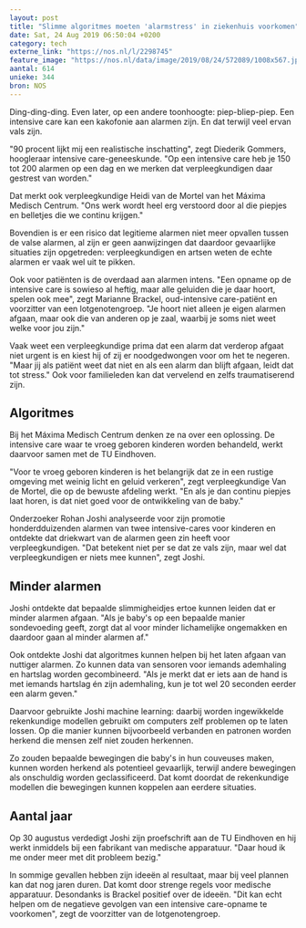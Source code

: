 ```yaml
---
layout: post
title: "Slimme algoritmes moeten 'alarmstress' in ziekenhuis voorkomen"
date: Sat, 24 Aug 2019 06:50:04 +0200
category: tech
externe_link: "https://nos.nl/l/2298745"
feature_image: "https://nos.nl/data/image/2019/08/24/572089/1008x567.jpg"
aantal: 614
unieke: 344
bron: NOS
---
```


<p>Ding-ding-ding. Even later, op een andere toonhoogte: piep-bliep-piep. Een intensive care kan een kakofonie aan alarmen zijn. En dat terwijl veel ervan vals zijn.</p>
<p>"90 procent lijkt mij een realistische inschatting", zegt Diederik Gommers, hoogleraar intensive care-geneeskunde. "Op een intensive care heb je 150 tot 200 alarmen op een dag en we merken dat verpleegkundigen daar gestrest van worden."</p>
<p>Dat merkt ook verpleegkundige Heidi van de Mortel van het Máxima Medisch Centrum. "Ons werk wordt heel erg verstoord door al die piepjes en belletjes die we continu krijgen."</p>
<p>Bovendien is er een risico dat legitieme alarmen niet meer opvallen tussen de valse alarmen, al zijn er geen aanwijzingen dat daardoor gevaarlijke situaties zijn opgetreden: verpleegkundigen en artsen weten de echte alarmen er vaak wel uit te pikken.</p>
<p>Ook voor patiënten is de overdaad aan alarmen intens. "Een opname op de intensive care is sowieso al heftig, maar alle geluiden die je daar hoort, spelen ook mee", zegt Marianne Brackel, oud-intensive care-patiënt en voorzitter van een lotgenotengroep. "Je hoort niet alleen je eigen alarmen afgaan, maar ook die van anderen op je zaal, waarbij je soms niet weet welke voor jou zijn."</p>
<p>Vaak weet een verpleegkundige prima dat een alarm dat verderop afgaat niet urgent is en kiest hij of zij er noodgedwongen voor om het te negeren. "Maar jij als patiënt weet dat niet en als een alarm dan blijft afgaan, leidt dat tot stress." Ook voor familieleden kan dat vervelend en zelfs traumatiserend zijn.</p>
<h2>Algoritmes</h2>
<p>Bij het Máxima Medisch Centrum denken ze na over een oplossing. De intensive care waar te vroeg geboren kinderen worden behandeld, werkt daarvoor samen met de TU Eindhoven.</p>
<p>"Voor te vroeg geboren kinderen is het belangrijk dat ze in een rustige omgeving met weinig licht en geluid verkeren", zegt verpleegkundige Van de Mortel, die op de bewuste afdeling werkt. "En als je dan continu piepjes laat horen, is dat niet goed voor de ontwikkeling van de baby."</p>
<p>Onderzoeker Rohan Joshi analyseerde voor zijn promotie honderdduizenden alarmen van twee intensive-cares voor kinderen en ontdekte dat driekwart van de alarmen geen zin heeft voor verpleegkundigen. "Dat betekent niet per se dat ze vals zijn, maar wel dat verpleegkundigen er niets mee kunnen", zegt Joshi.</p>
<h2>Minder alarmen</h2>
<p>Joshi ontdekte dat bepaalde slimmigheidjes ertoe kunnen leiden dat er minder alarmen afgaan. "Als je baby's op een bepaalde manier sondevoeding geeft, zorgt dat al voor minder lichamelijke ongemakken en daardoor gaan al minder alarmen af."</p>
<p>Ook ontdekte Joshi dat algoritmes kunnen helpen bij het laten afgaan van nuttiger alarmen. Zo kunnen data van sensoren voor iemands ademhaling en hartslag worden gecombineerd. "Als je merkt dat er iets aan de hand is met iemands hartslag én zijn ademhaling, kun je tot wel 20 seconden eerder een alarm geven."</p>
<p>Daarvoor gebruikte Joshi machine learning: daarbij worden ingewikkelde rekenkundige modellen gebruikt om computers zelf problemen op te laten lossen. Op die manier kunnen bijvoorbeeld verbanden en patronen worden herkend die mensen zelf niet zouden herkennen.</p>
<p>Zo zouden bepaalde bewegingen die baby's in hun couveuses maken, kunnen worden herkend als potentieel gevaarlijk, terwijl andere bewegingen als onschuldig worden geclassificeerd. Dat komt doordat de rekenkundige modellen die bewegingen kunnen koppelen aan eerdere situaties.</p>
<h2>Aantal jaar</h2>
<p>Op 30 augustus verdedigt Joshi zijn proefschrift aan de TU Eindhoven en hij werkt inmiddels bij een fabrikant van medische apparatuur. "Daar houd ik me onder meer met dit probleem bezig."</p>
<p>In sommige gevallen hebben zijn ideeën al resultaat, maar bij veel plannen kan dat nog jaren duren. Dat komt door strenge regels voor medische apparatuur. Desondanks is Brackel positief over de ideeën. "Dit kan echt helpen om de negatieve gevolgen van een intensive care-opname te voorkomen", zegt de voorzitter van de lotgenotengroep.</p>
